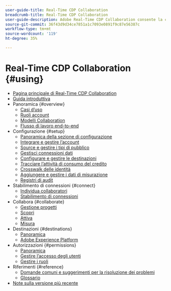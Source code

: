 ```yaml
---
user-guide-title: Real-Time CDP Collaboration
breadcrumb-title: Real-Time CDP Collaboration
user-guide-description: Adobe Real-Time CDP Collaboration consente la condivisione continua e sicura dei dati e la collaborazione tra inserzionisti e editori, semplificando le informazioni sul pubblico in tempo reale e le strategie di marketing personalizzate.
source-git-commit: 36f43d9d34ce7851a1c7093e0891f9c87e56387c
workflow-type: tm+mt
source-wordcount: '119'
ht-degree: 35%

---
```



# Real-Time CDP Collaboration {#using}

* [Pagina principale di Real-Time CDP Collaboration](./home.md)
* [Guida introduttiva](./quick-start-guide.md)
* Panoramica {#overview}
   * [Casi d’uso](./overview/use-cases.md)
   * [Ruoli account](./overview/roles.md)
   * [Modelli Collaboration](./overview/collaboration-patterns.md)
   * [Flusso di lavoro end-to-end](./overview/end-to-end-workflow.md)
* Configurazione {#setup}
   * [Panoramica della sezione di configurazione](./setup/setup-overview.md)
   * [Integrare e gestire l’account](./setup/onboard-account.md)
   * [Source e gestire i tipi di pubblico](./setup/onboard-audiences.md)
   * [Gestisci connessioni dati](./setup/manage-data-connection.md)
   * [Configurare e gestire le destinazioni](./setup/manage-destinations.md)
   * [Tracciare l’attività di consumo del credito](/help/guide/setup/my-activity.md)
   * [Crosswalk delle identità](./setup/identity-crosswalk.md)
   * [Aggiungere e gestire i dati di misurazione](./setup/onboard-measurement-data.md)
   * [Registri di audit](./setup/audit-logs.md)
* Stabilimento di connessioni {#connect}
   * [Individua collaboratori](./connect/discover-collaborators.md)
   * [Stabilimento di connessioni](./connect/establishing-connections.md)
* Collabora {#collaborate}
   * [Gestione progetti](./collaborate/manage-projects.md)
   * [Scopri](./collaborate/discover.md)
   * [Attiva](./collaborate/activate.md)
   * [Misura](./collaborate/measure.md)
* Destinazioni {#destinations}
   * [Panoramica](./destinations/overview.md)
   * [Adobe Experience Platform](./destinations/experience-platform.md)
* Autorizzazioni {#permissions}
   * [Panoramica](./permissions/overview.md)
   * [Gestire l’accesso degli utenti](./permissions/manage-user-access.md)
   * [Gestire i ruoli](./permissions/manage-roles.md)
* Riferimenti {#reference}
   * [Domande comuni e suggerimenti per la risoluzione dei problemi](./faqs/common-questions.md)
   * [Glossario](./glossary.md)
* [Note sulla versione più recente](./release-notes/latest.md)
